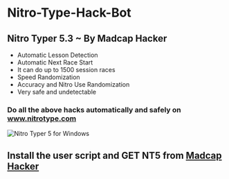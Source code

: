 # Nitro-Type-Hack-Bot
## Nitro Typer 5.3 ~ By Madcap Hacker
* Automatic Lesson Detection
* Automatic Next Race Start
* It can do up to 1500 session races
* Speed Randomization
* Accuracy and Nitro Use Randomization
* Very safe and undetectable
### Do all the above hacks automatically and safely on www.nitrotype.com
![Nitro Typer 5 for Windows](https://raw.githubusercontent.com/PrabhakarRai/nitro-type-hack-bot/master/nitro-typer-5.png)
## Install the user script and GET NT5 from [Madcap Hacker](https://www.theprabhakar.in)